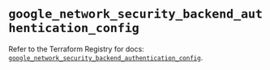 # `google_network_security_backend_authentication_config`

Refer to the Terraform Registry for docs: [`google_network_security_backend_authentication_config`](https://registry.terraform.io/providers/hashicorp/google/6.46.0/docs/resources/network_security_backend_authentication_config).
